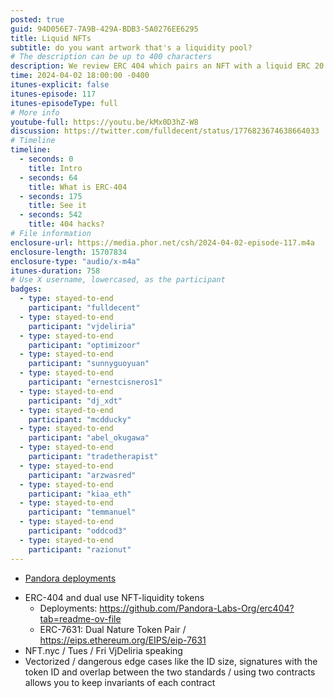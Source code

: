 ```yaml
---
posted: true
guid: 94D056E7-7A9B-429A-BDB3-5A0276EE6295
title: Liquid NFTs
subtitle: do you want artwork that's a liquidity pool?
# The description can be up to 400 characters
description: We review ERC 404 which pairs an NFT with a liquid ERC 20 token, enabling DeFi interactions. Looks at issues, confusion arising from transfers, potential security risks, and market reactions.
time: 2024-04-02 18:00:00 -0400
itunes-explicit: false
itunes-episode: 117
itunes-episodeType: full
# More info
youtube-full: https://youtu.be/kMx0D3hZ-W8
discussion: https://twitter.com/fulldecent/status/1776823674638664033
# Timeline
timeline:
  - seconds: 0
    title: Intro
  - seconds: 64
    title: What is ERC-404
  - seconds: 175
    title: See it
  - seconds: 542
    title: 404 hacks?
# File information
enclosure-url: https://media.phor.net/csh/2024-04-02-episode-117.m4a
enclosure-length: 15707834
enclosure-type: "audio/x-m4a"
itunes-duration: 758
# Use X username, lowercased, as the participant
badges:
  - type: stayed-to-end
    participant: "fulldecent"
  - type: stayed-to-end
    participant: "vjdeliria"
  - type: stayed-to-end
    participant: "optimizoor"
  - type: stayed-to-end
    participant: "sunnyguoyuan"
  - type: stayed-to-end
    participant: "ernestcisneros1"
  - type: stayed-to-end
    participant: "dj_xdt"
  - type: stayed-to-end
    participant: "mcdducky"
  - type: stayed-to-end
    participant: "abel_okugawa"
  - type: stayed-to-end
    participant: "tradetherapist"
  - type: stayed-to-end
    participant: "arzwasred"
  - type: stayed-to-end
    participant: "kiaa_eth"
  - type: stayed-to-end
    participant: "temmanuel"
  - type: stayed-to-end
    participant: "oddcod3"
  - type: stayed-to-end
    participant: "razionut"
---
```


- [Pandora deployments](https://github.com/Pandora-Labs-Org/erc404?tab=readme-ov-file)

<!--end of quick notes-->

- ERC-404 and dual use NFT-liquidity tokens
  - Deployments: https://github.com/Pandora-Labs-Org/erc404?tab=readme-ov-file
  - ERC-7631: Dual Nature Token Pair / https://eips.ethereum.org/EIPS/eip-7631
- NFT.nyc / Tues / Fri VjDeliria speaking
- Vectorized / dangerous edge cases like the ID size, signatures with the token ID and overlap between the two standards / using two contracts allows you to keep invariants of each contract